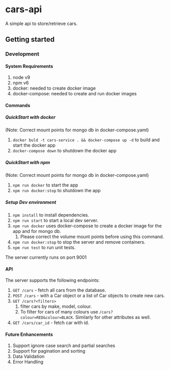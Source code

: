 # cars-api
A simple api to store/retrieve cars.

## Getting started
### Development
#### System Requirements
1. node v9
1. npm v6
1. docker: needed to create docker image
1. docker-compose: needed to create and run docker images

#### Commands
##### QuickStart with docker
(Note: Correct mount points for mongo db in docker-compose.yaml)
1. `docker buld -t cars-service . && docker-compose up -d` to build and start the docker app
1. `docker-compose down` to shutdown the docker app
##### QuickStart with npm
(Note: Correct mount points for mongo db in docker-compose.yaml)
1. `npm run docker` to start the app
1. `npm run docker:stop` to shutdown the app


##### Setup Dev environment
1. `npm install` to install dependencies.
1. `npm run start` to start a local dev server.
1. `npm run docker` uses docker-compose to create a docker image for the app and for mongo db.
    1. Please correct the volume mount points before using this command.
1. `npm run docker:stop` to stop the server and remove containers.
1. `npm run test` to run unit tests.

The server currently runs on port 9001


#### API
The server supports the following endpoints:
1. `GET /cars` - fetch all cars from the database.
1. `POST /cars` - with a Car object or a list of Car objects to create new cars.
1. `GET /cars?<filters>`
    1. filter cars by make, model, colour.
    1. To filter for cars of many colours use `/cars?colour=RED&colour=BLACK`. Similarly for other attributes as well.
1. `GET /cars/car_id` - fetch car with id.

#### Future Enhancements
1. Support ignore case search and partial searches
1. Support for pagination and sorting
1. Data Validation
1. Error Handling
